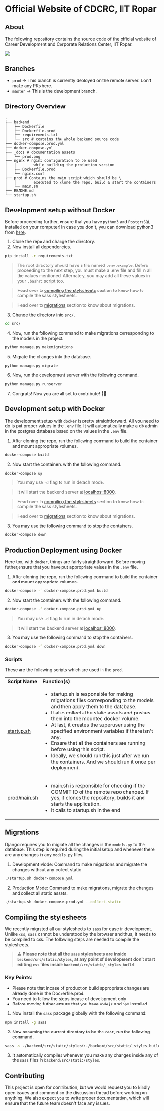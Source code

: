 # Official Website of CDCRC, IIT Ropar 

## About

The following repository contains the source code of the official website of Career Development and Corporate Relations Center, IIT Ropar.


![](./_docs/landing.png)


## Branches

* `prod` -> This branch is currently deployed on the remote server. Don't make any PRs here.
* `master` -> This is the development branch. 


## Directory Overview


```
.
├── backend
│   ├── Dockerfile 
│   ├── Dockerfile.prod
│   ├── requirements.txt
│   └── src # contains the whole backend source code
├── docker-compose.prod.yml
├── docker-compose.yml
├── _docs # documentation assets  
│   └── prod.png
├── nginx # nginx configuration to be used  
│   │        while building the production version
│   ├── Dockerfile.prod
│   └── nginx.conf
├── prod # Contains the main script which should be \
│   │        executed to clone the repo, build & start the containers
│   └── main.sh
├── README.md
└── startup.sh
```


## Development setup without Docker
Before proceeding further, ensure that you have `python3` and `PostgreSQL` installed on your computer! In case you don't, you can download python3 from [here](https://www.python.org/downloads/).

1. Clone the repo and change the directory.
2. Now install all dependencies.
```bash
pip install -r requirements.txt
```
> The root directory should have a file named `.env.example`. Before proceeding to the next step, you must make a .env file and fill in all the values mentioned. Alternately, you may add all these values in your `.bashrc` script too.

> Head over to [compiling the stylesheets](#compiling-the-stylesheets) section to know how to compile the sass stylesheets.

> Head over to [migrations](#migrations) section to know about migrations.

3. Change the directory into `src/`.
```bash
cd src/
```
4. Now, run the following command to make migrations corresponding to the models in the project.
```bash
python manage.py makemigrations
```
5. Migrate the changes into the database.
```bash
python manage.py migrate
```
6. Now, run the development server with the following command.
```bash
python manage.py runserver
```
7. Congrats! Now you are all set to contribute! 🎉🎉


## Development setup with Docker
The development setup with `docker` is pretty straightforward. All you need to do is put proper values in the `.env` file. It will automatically make a db admin in the postgres database based on the values in the `.env` file.


1. After cloning the repo, run the following command to build the container and mount appropriate volumes.
```bash
docker-compose build
```
2. Now start the containers with the following command.
```bash
docker-compose up
```
> You may use `-d` flag to run in detach mode.

> It will start the backend server at [localhost:8000](http://localhost:8000).

> Head over to [compiling the stylesheets](#compiling-the-stylesheets) section to know how to compile the sass stylesheets.

> Head over to [migrations](#migrations) section to know about migrations.

3. You may use the following command to stop the containers.
```bash
docker-compose down
```

## Production Deployment using Docker
Here too, with `docker`, things are fairly straightforward. Before moving futher,ensure that you have put appropriate values in the `.env` file.

1. After cloning the repo, run the following command to build the container and mount appropriate volumes.
```bash
docker-compose -f docker-compose.prod.yml build
```
2. Now start the containers with the following command.
```bash
docker-compose -f docker-compose.prod.yml up
```
> You may use `-d` flag to run in detach mode.

> It will start the backend server at [localhost:8000](http://localhost:8000).
3. You may use the following command to stop the containers.
```bash
docker-compose -f docker-compose.prod.yml down
```

### Scripts

These are the following scripts which are used in the `prod`.
<table>
    <tr>
        <td><b>Script Name</b></td>
        <td><b>Function(s)</b></td>
    </tr>
    <tr>
        <td>
            <a href="./startup.sh">startup.sh</a>
        </td>
        <td>
            <ul>
                <li>startup.sh is responsible for making migrations files corresponding to the models and then apply them to the database.</li>
                <li>It also collects the static assets and pushes them into the mounted docker volume.</li>
                <li>At last, it creates the superuser using the specified environment variables if there isn't any. </li>
                <li>Ensure that all the containers are running before using this script.</li>
                <li>Ideally, we should run this just after we run the containers. And we should run it once per deployment.</li>
            </ul>
        </td>
    </tr>
    <tr>
        <td>
            <a href="./prod/main.sh">prod/main.sh</a>
        </td>
        <td>
            <ul>
                <li>main.sh is responsible for checking if the COMMIT ID of the remote repo changed. If yes, it clones the repository, builds it and starts the application.</li>
                <li>It calls to startup.sh in the end</li>
            </ul>
        </td>
    </tr>
<table>


## Migrations

Django requires you to migrate all the changes in the `models.py` to the database. This step is required during the initial setup and whenever there are any changes in any `models.py` files.

1. Development Mode: Command to make migrations and migrate the changes without any collect static
```bash
./startup.sh docker-compose.yml
```
2. Production Mode: Command to make migrations, migrate the changes and collect all static assets.
```bash
./startup.sh docker-compose.prod.yml --collect-static
```



## Compiling the stylesheets

We recently migrated all our stylesheets to `sass` for ease in development. Unlike `css`, `sass` cannot be understood by the browser and thus, it needs to be compiled to css. The following steps are needed to compile the stylesheets.


> :warning: **Please note that all the `sass` stylesheets are inside `backend/src/static/styles`, at any point of development don't start editing `css` files inside `backend/src/static/_styles_build`**

### Key Points:
- Please note that incase of production build appropriate changes are already done in the Dockerfile.prod.
- You need to follow the steps incase of development only 
- Before moving futher ensure that you have `nodejs` and `npm` installed.


1. Now install the `sass` package globally with the following command:
```bash
npm install -g sass
```
2. Now assuming the current directory to be the `root`, run the following command.
```bash
sass -w ./backend/src/static/styles/:./backend/src/static/_styles_build
```
3. It automatically compiles whenever you make any changes inside any of the `sass` files in `backend/src/static/styles`.


## Contributing
This project is open for contribution, but we would request you to kindly open issues and comment on the discussion thread before working on anything. We also expect you to write proper documentation, which will ensure that the future team doesn't face any issues.
